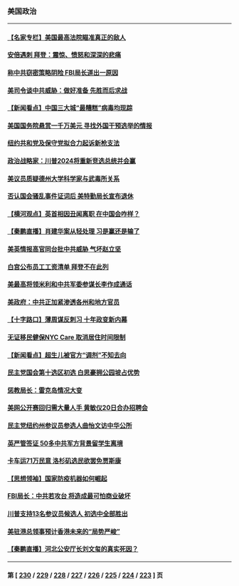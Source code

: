 ### 美国政治
---
#### [【名家专栏】美国最高法院瞄准真正的敌人](../../pages/ncid1078159/n13776470.md) 
#### [安倍遇刺 拜登：震惊、愤怒和深深的悲痛](../../pages/ncid1078159/n13776525.md) 
#### [称中共窃密策略阴险 FBI局长道出一原因](../../pages/ncid1078159/n13775989.md) 
#### [美司令谈中共威胁：做好准备 先胜而后求战](../../pages/ncid1078159/n13776303.md) 
#### [【新闻看点】中国三大城“最糟糕”病毒均现踪](../../pages/ncid1078159/n13775992.md) 
#### [美国国务院悬赏一千万美元 寻找外国干预选举的情报](../../pages/ncid1078159/n13776196.md) 
#### [纽约共和党及保守党拟合力起诉新枪支法](../../pages/ncid1078159/n13776165.md) 
#### [政治战略家：川普2024将重新竞选总统并会赢](../../pages/ncid1078159/n13776180.md) 
#### [美议员质疑德州大学科学家与武毒所关系](../../pages/ncid1078159/n13775988.md) 
#### [否认国会骚乱事件证词后 美特勤局长宣布退休](../../pages/ncid1078159/n13775927.md) 
#### [【横河观点】英首相因丑闻离职 在中国会咋样？](../../pages/ncid1078159/n13776001.md) 
#### [【秦鹏直播】肖建华案从轻处理 习是赢还是输了](../../pages/ncid1078159/n13775993.md) 
#### [美英情报高官同台批中共威胁 气坏赵立坚](../../pages/ncid1078159/n13775893.md) 
#### [白宫公布员工工资清单 拜登不在此列](../../pages/ncid1078159/n13775794.md) 
#### [美最高将领米利和中共军委参谋长李作成通话](../../pages/ncid1078159/n13775801.md) 
#### [美政府：中共正加紧渗透各州和地方官员](../../pages/ncid1078159/n13775749.md) 
#### [【十字路口】薄周谋反刺习 十年政变新内幕](../../pages/ncid1078159/n13775776.md) 
#### [无证移民健保NYC Care 取消居住时间限制](../../pages/ncid1078159/n13775371.md) 
#### [【新闻看点】超生儿被官方“调剂”不知去向](../../pages/ncid1078159/n13775014.md) 
#### [民主党国会第十选区初选 白思豪拥公园坡占优势](../../pages/ncid1078159/n13775335.md) 
#### [惩教局长：雷克岛情况大变](../../pages/ncid1078159/n13775366.md) 
#### [美网公开赛回归需大量人手 黄敏仪20日合办招聘会](../../pages/ncid1078159/n13775343.md) 
#### [民主党纽约州参议员参选人曲怡文访中华公所](../../pages/ncid1078159/n13775376.md) 
#### [英严管签证 50多中共军方背景留学生离境](../../pages/ncid1078159/n13775291.md) 
#### [卡车运71万民意 洛杉矶选民欲罢免贾斯康](../../pages/ncid1078159/n13775279.md) 
#### [【思想领袖】国家防疫机器如何崛起](../../pages/ncid1078159/n13761024.md) 
#### [FBI局长：中共若攻台 将造成最可怕商业破坏](../../pages/ncid1078159/n13775202.md) 
#### [川普支持13名参议员候选人 初选中全部胜出](../../pages/ncid1078159/n13775101.md) 
#### [美驻港总领事预计香港未来的“局势严峻”](../../pages/ncid1078159/n13775161.md) 
#### [【秦鹏直播】河北公安厅长刘文玺的真实死因？](../../pages/ncid1078159/n13775180.md) 

---
#### 第 [ [230](./230.md) / [229](./229.md) / [228](./228.md) / [227](./227.md) / [226](./226.md) / [225](./225.md) / [224](./224.md) / [223](./223.md) ] 页
